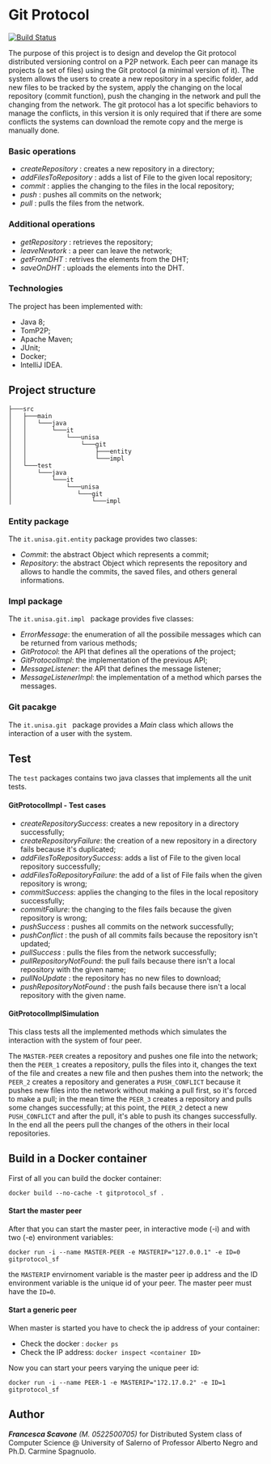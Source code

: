 # Git Protocol 
[![Build Status](https://travis-ci.org/fscavone1/gitprotocol_sf.svg?branch=master)](https://travis-ci.org/fscavone1/gitprotocol_sf)

The purpose of this project is to design and develop the Git protocol distributed versioning control on a P2P network. Each peer can manage its projects (a set of files) using the Git protocol (a minimal version of it). The system allows the users to create a new repository in a specific folder, add new files to be tracked by the system, apply the changing on the local repository (commit function), push the changing in the network and pull the changing from the network. The git protocol has a lot specific behaviors to manage the conflicts, in this version it is only required that if there are some conflicts the systems can download the remote copy and the merge is manually done. 

### Basic operations
- *createRepository* : creates a new repository in a directory;
- *addFilesToRepository* : adds a list of File to the given local repository;
- *commit* : applies the changing to the files in the local repository;
- *push* : pushes all commits on the network;
- *pull* : pulls the files from the network.

### Additional operations
- *getRepository* : retrieves the repository;
- *leaveNewtork* : a peer can leave the network;
- *getFromDHT* : retrives the elements from the DHT;
- *saveOnDHT* : uploads the elements into the DHT.

### Technologies
The project has been implemented with:
- Java 8;
- TomP2P;
- Apache Maven;
- JUnit;
- Docker;
- IntelliJ IDEA.

## Project structure
```
├───src
│   ├───main
│   │   └───java
│   │       └───it
│   │           └───unisa
│   │               └───git
│   │                   ├───entity
│   │                   └───impl
│   └───test
│       └───java
│           └───it
│               └───unisa
│                  └───git
│                      └───impl
```
### Entity package
The ```it.unisa.git.entity``` package provides two classes:
- *Commit*: the abstract Object which represents a commit;
- *Repository*: the abstract Object which represents the repository and allows to handle the commits, the saved files, and others general informations.

### Impl package
The ```it.unisa.git.impl ``` package provides five classes:
- *ErrorMessage*: the enumeration of all the possibile messages which can be returned from various methods;
- *GitProtocol*: the API that defines all the operations of the project;
- *GitProtocolImpl*: the implementation of the previous API;
- *MessageListener*: the API that defines the message listener;
- *MessageListenerImpl*: the implementation of a method which parses the messages.

### Git pacakge
The ```it.unisa.git ``` package provides a *Main* class which allows the interaction of a user with the system. 

## Test
The ```test``` packages contains two java classes that implements all the unit tests. 

#### GitProtocolImpl - Test cases
- *createRepositorySuccess*: creates a new repository in a directory successfully;
- *createRepositoryFailure*: the creation of a new repository in a directory fails because it's duplicated;
- *addFilesToRepositorySuccess*: adds a list of File to the given local repository successfully;
- *addFilesToRepositoryFailure*: the add of a list of File fails when the given repository is wrong;
- *commitSuccess*: applies the changing to the files in the local repository successfully;
- *commitFailure*: the changing to the files fails because the given repository is wrong;
- *pushSuccess* : pushes all commits on the network successfully;
- *pushConflict* : the push of all commits fails because the repository isn't updated;
- *pullSuccess* : pulls the files from the network successfully;
- *pullRepositoryNotFound*: the pull fails because there isn't a local repository with the given name;
- *pullNoUpdate* : the repository has no new files to download;
- *pushRepositoryNotFound* : the push fails because there isn't a local repository with the given name.

#### GitProtocolImplSimulation
This class tests all the implemented methods which simulates the interaction with the system of four peer. 

The ```MASTER-PEER``` creates a repository and pushes one file into the network; then the ```PEER_1``` creates a repository, pulls the files into it, changes the text of the file and creates a new file and then pushes them into the network; the ```PEER_2``` creates a repository and generates a ```PUSH_CONFLICT``` because it pushes new files into the network without making a pull first, so it's forced to make a pull; in the mean time the ```PEER_3``` creates a repository and pulls some changes successfully; at this point, the ```PEER_2``` detect a new ```PUSH_CONFLICT``` and after the pull, it's able to push its changes successfully. In the end all the peers pull the changes of the others in their local repositories.

## Build in a Docker container
First of all you can build the docker container:
```
docker build --no-cache -t gitprotocol_sf .
```
#### Start the master peer
After that you can start the master peer, in interactive mode (-i) and with two (-e) environment variables:
```
docker run -i --name MASTER-PEER -e MASTERIP="127.0.0.1" -e ID=0 gitprotocol_sf
```
the ```MASTERIP``` envirnoment variable is the master peer ip address and the ID environment variable is the unique id of your peer. The master peer must have the ```ID=0```.

#### Start a generic peer
When master is started you have to check the ip address of your container:

- Check the docker : ```docker ps```
- Check the IP address: ```docker inspect <container ID>```

Now you can start your peers varying the unique peer id:
```
docker run -i --name PEER-1 -e MASTERIP="172.17.0.2" -e ID=1 gitprotocol_sf
```

## Author
***Francesca Scavone** (M. 0522500705)* for Distributed System class of Computer Science @ University of Salerno of Professor Alberto Negro and Ph.D. Carmine Spagnuolo.
